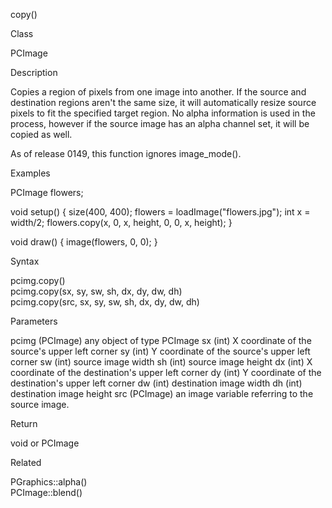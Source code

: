 

copy()

Class

PCImage

Description

Copies a region of pixels from one image into another. If the source and destination regions aren't the same size, it will automatically resize source pixels to fit the specified target region. No alpha information is used in the process, however if the source image has an alpha channel set, it will be copied as well.

As of release 0149, this function ignores image_mode().

Examples

PCImage flowers;

void setup() {
  size(400, 400);
  flowers = loadImage("flowers.jpg");
  int x = width/2;
  flowers.copy(x, 0, x, height, 0, 0, x, height);
}

void draw() {
  image(flowers, 0, 0);
}

Syntax

pcimg.copy()	
pcimg.copy(sx, sy, sw, sh, dx, dy, dw, dh)	
pcimg.copy(src, sx, sy, sw, sh, dx, dy, dw, dh)	

Parameters

pcimg	(PCImage)	any object of type PCImage
sx	(int)	X coordinate of the source's upper left corner
sy	(int)	Y coordinate of the source's upper left corner
sw	(int)	source image width
sh	(int)	source image height
dx	(int)	X coordinate of the destination's upper left corner
dy	(int)	Y coordinate of the destination's upper left corner
dw	(int)	destination image width
dh	(int)	destination image height
src	(PCImage)	an image variable referring to the source image.

Return

void or PCImage	

Related

PGraphics::alpha()	
PCImage::blend()	